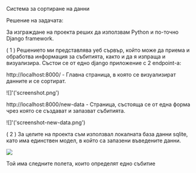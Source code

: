 Система за сортиране на данни

Решение на задачата:

За изграждане на проекта реших да използвам Python и по-точно Django framework.

( 1 ) Решението ми представлява уеб сървър, който може да приема и обработва информация за събитията, както и да я изпраща и визуализира. Състои се от едно django приложение с 2 endpoint-а:


http://localhost:8000/ - Главна страница, в която се визуализират данните и се сортират.

![]'('screenshot.png')

http://localhost:8000/new-data - Страница, състояща се от една форма чрез която се създават и запазват събитията.

![]'('screenshot-new-data.png')


( 2 ) За целите на проекта съм използвал локалната база данни sqlite, като има единствен модел, в който са запазени въведените данни.

![]('screenshot-db-table.png)

Той има следните полета, които определят едно събитие
